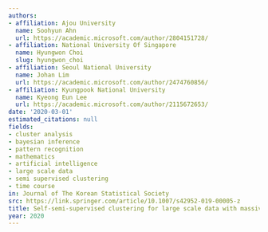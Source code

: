 ```yaml
---
authors:
- affiliation: Ajou University
  name: Soohyun Ahn
  url: https://academic.microsoft.com/author/2804151728/
- affiliation: National University Of Singapore
  name: Hyungwon Choi
  slug: hyungwon_choi
- affiliation: Seoul National University
  name: Johan Lim
  url: https://academic.microsoft.com/author/2474760856/
- affiliation: Kyungpook National University
  name: Kyeong Eun Lee
  url: https://academic.microsoft.com/author/2115672653/
date: '2020-03-01'
estimated_citations: null
fields:
- cluster analysis
- bayesian inference
- pattern recognition
- mathematics
- artificial intelligence
- large scale data
- semi supervised clustering
- time course
in: Journal of The Korean Statistical Society
src: https://link.springer.com/article/10.1007/s42952-019-00005-z
title: Self-semi-supervised clustering for large scale data with massive null group
year: 2020
---
```

